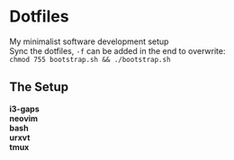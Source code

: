 # Dotfiles
My minimalist software development setup  
Sync the dotfiles, `-f` can be added in the end to overwrite:  
`chmod 755 bootstrap.sh && ./bootstrap.sh`  

## The Setup
**i3-gaps**  
**neovim**  
**bash**  
**urxvt**  
**tmux**  



